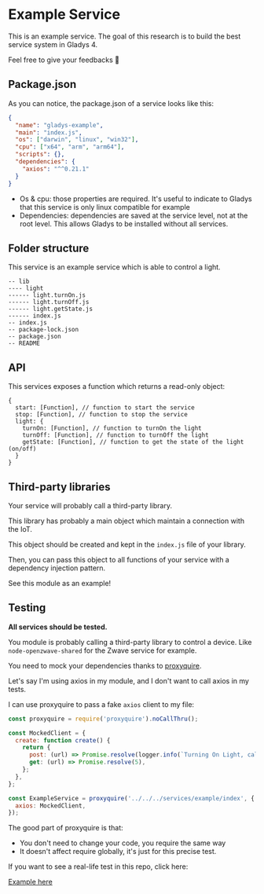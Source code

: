 # Example Service

This is an example service. The goal of this research is to build the best service system in Gladys 4.

Feel free to give your feedbacks 🙂

## Package.json

As you can notice, the package.json of a service looks like this:

```json
{
  "name": "gladys-example",
  "main": "index.js",
  "os": ["darwin", "linux", "win32"],
  "cpu": ["x64", "arm", "arm64"],
  "scripts": {},
  "dependencies": {
    "axios": "^^0.21.1"
  }
}
```

- Os & cpu: those properties are required. It's useful to indicate to Gladys that this service is only linux compatible for example
- Dependencies: dependencies are saved at the service level, not at the root level. This allows Gladys to be installed without all services.

## Folder structure

This service is an example service which is able to control a light.

```
-- lib
---- light
------ light.turnOn.js
------ light.turnOff.js
------ light.getState.js
------ index.js
-- index.js
-- package-lock.json
-- package.json
-- README
```

## API

This services exposes a function which returns a read-only object:

```
{
  start: [Function], // function to start the service
  stop: [Function], // function to stop the service
  light: {
    turnOn: [Function], // function to turnOn the light
    turnOff: [Function], // function to turnOff the light
    getState: [Function], // function to get the state of the light (on/off)
  }
}
```

## Third-party libraries

Your service will probably call a third-party library.

This library has probably a main object which maintain a connection with the IoT.

This object should be created and kept in the `index.js` file of your library.

Then, you can pass this object to all functions of your service with a dependency injection pattern.

See this module as an example!

## Testing

**All services should be tested.**

You module is probably calling a third-party library to control a device. Like `node-openzwave-shared` for the Zwave service for example.

You need to mock your dependencies thanks to [proxyquire](https://github.com/thlorenz/proxyquire#readme).

Let's say I'm using axios in my module, and I don't want to call axios in my tests.

I can use proxyquire to pass a fake `axios` client to my file:

```javascript
const proxyquire = require('proxyquire').noCallThru();

const MockedClient = {
  create: function create() {
    return {
      post: (url) => Promise.resolve(logger.info(`Turning On Light, calling ${url}`)),
      get: (url) => Promise.resolve(5),
    };
  },
};

const ExampleService = proxyquire('../../../services/example/index', {
  axios: MockedClient,
});
```

The good part of proxyquire is that:

- You don't need to change your code, you require the same way
- It doesn't affect require globally, it's just for this precise test.

If you want to see a real-life test in this repo, click here:

[Example here](../../test/services/example/index.test.js)
